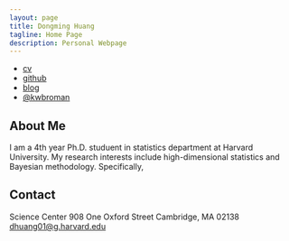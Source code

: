 ```yaml
---
layout: page
title: Dongming Huang
tagline: Home Page
description: Personal Webpage
---
```



<div class="navbar">
  <div class="navbar-inner">
      <ul class="nav">
          <li><a href="{{ BASE_PATH }}/cv.pdf">cv</a></li>
          <li><a href="https://github.com/kbroman">github</a></li>
          <li><a href="https://kbroman.org/blog">blog</a></li>
          <li><a href="https://twitter.com/kwbroman">@kwbroman</a></li>
      </ul>
  </div>
</div>

## About Me
I am a 4th year Ph.D. studuent in statistics department at Harvard University. My research interests include high-dimensional statistics and Bayesian methodology. Specifically, 

## Contact
Science Center 908
One Oxford Street
Cambridge, MA 02138
dhuang01@g.harvard.edu

